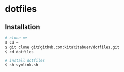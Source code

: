 # dotfiles
## Installation

```bash
# clone me
$ cd ~
$ git clone git@github.com:kitakitabuer/dotfiles.git
$ cd dotfiles

# install dotfiles
$ sh symlink.sh
```
